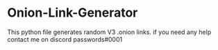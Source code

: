 # Onion-Link-Generator
This python file generates random V3 .onion links. if you need any help contact me on discord passwords#0001
